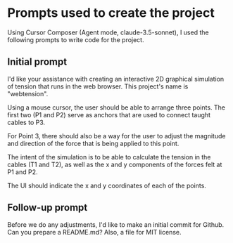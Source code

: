 # Prompts used to create the project

Using Cursor Composer (Agent mode, claude-3.5-sonnet), I used the following prompts to write code for the project.

## Initial prompt

I'd like your assistance with creating an interactive 2D graphical simulation of tension that runs in the web browser. This project's name is "webtension".

Using a mouse cursor, the user should be able to arrange three points. The first two (P1 and P2) serve as anchors that are used to connect taught cables to P3.

For Point 3, there should also be a way for the user to adjust the magnitude and direction of the force that is being applied to this point.

The intent of the simulation is to be able to calculate the tension in the cables (T1 and T2), as well as the x and y components of the forces felt at P1 and P2.

The UI should indicate the x and y coordinates of each of the points.

## Follow-up prompt

Before we do any adjustments, I'd like to make an initial commit for Github. Can you prepare a README.md? Also, a file for MIT license.